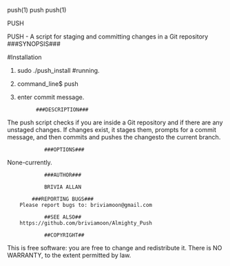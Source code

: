 push(1)                            push                            push(1)

PUSH

PUSH - A script for staging and committing changes in a Git repository
            ###SYNOPSIS###

#Installation 
1. sudo ./push_install
#running.
2. command_line$ push
3. enter commit message. <return>

             ###DESCRIPTION###
The push script checks if you are inside a Git repository and if there are any unstaged changes.
If changes exist, it stages them, prompts for a commit message,
and then commits and pushes the changesto the current branch.

				###OPTIONS###
None-currently.

				###AUTHOR###

                BRIVIA ALLAN

            ###REPORTING BUGS###
		Please report bugs to: briviamoon@gmail.com

				##SEE ALSO##
		https://github.com/briviamoon/Almighty_Push

				##COPYRIGHT##
This is free software: you are free to change and redistribute it.
There is NO WARRANTY, to the extent permitted by law.


